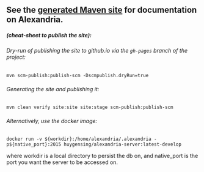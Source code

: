See the [generated Maven site](http://huygensING.github.io/alexandria) for documentation on Alexandria.
------

##### (cheat-sheet to publish the site):

###### Dry-run of publishing the site to github.io via the `gh-pages` branch of the project:
	mvn scm-publish:publish-scm -Dscmpublish.dryRun=true

###### Generating the site and publishing it:
    mvn clean verify site:site site:stage scm-publish:publish-scm

###### Alternatively, use the docker image:
    docker run -v ${workdir}:/home/alexandria/.alexandria -p${native_port}:2015 huygensing/alexandria-server:latest-develop

where workdir is a local directory to persist the db on, and native_port is the port you want the server to be accessed on.
 